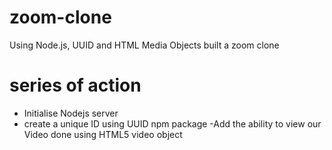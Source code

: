 # zoom-clone
Using Node.js, UUID and HTML Media Objects built a zoom clone
# series of action
- Initialise Nodejs server
- create a unique ID using UUID npm package
-Add the ability to view our Video done using HTML5 video object
